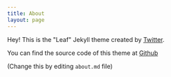 ```yaml
---
title: About
layout: page
---
```


Hey! This is the "Leaf" Jekyll theme created by <a rel="me" target="_blank" href="https://twitter.com" target="_blank">Twitter</a>.

You can find the source code of this theme at <a href="https://github.com" target="_blank">Github</a>

(Change this by editing `about.md` file)